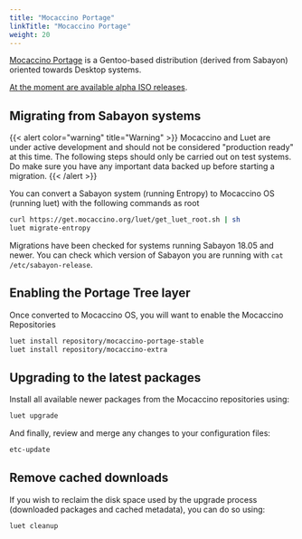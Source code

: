 ```yaml
---
title: "Mocaccino Portage"
linkTitle: "Mocaccino Portage"
weight: 20
---
```


[Mocaccino Portage](https://github.com/mocaccinoOS/portage-tree) is a Gentoo-based distribution (derived from Sabayon) oriented towards Desktop systems.

[At the moment are available alpha ISO releases](https://get.mocaccino.org/minio/mocaccino-iso).


## Migrating from Sabayon systems

{{< alert color="warning" title="Warning" >}}
Mocaccino and Luet are under active development and should not be considered "production ready" at this time. The following steps should only be carried out on test systems. Do make sure you have any important data backed up before starting a migration.
{{< /alert >}}

You can convert a Sabayon system (running Entropy) to Mocaccino OS (running luet) with the following commands as root

```bash
curl https://get.mocaccino.org/luet/get_luet_root.sh | sh
luet migrate-entropy
```

Migrations have been checked for systems running Sabayon 18.05 and newer. You can check which version of Sabayon you are running with `cat /etc/sabayon-release`.

## Enabling the Portage Tree layer

Once converted to Mocaccino OS, you will want to enable the Mocaccino Repositories

```bash
luet install repository/mocaccino-portage-stable
luet install repository/mocaccino-extra
```

## Upgrading to the latest packages

Install all available newer packages from the Mocaccino repositories using:

```bash
luet upgrade
```

And finally, review and merge any changes to your configuration files:

```bash
etc-update
```

## Remove cached downloads

If you wish to reclaim the disk space used by the upgrade process (downloaded packages and cached metadata), you can do so using:

```bash
luet cleanup
```
